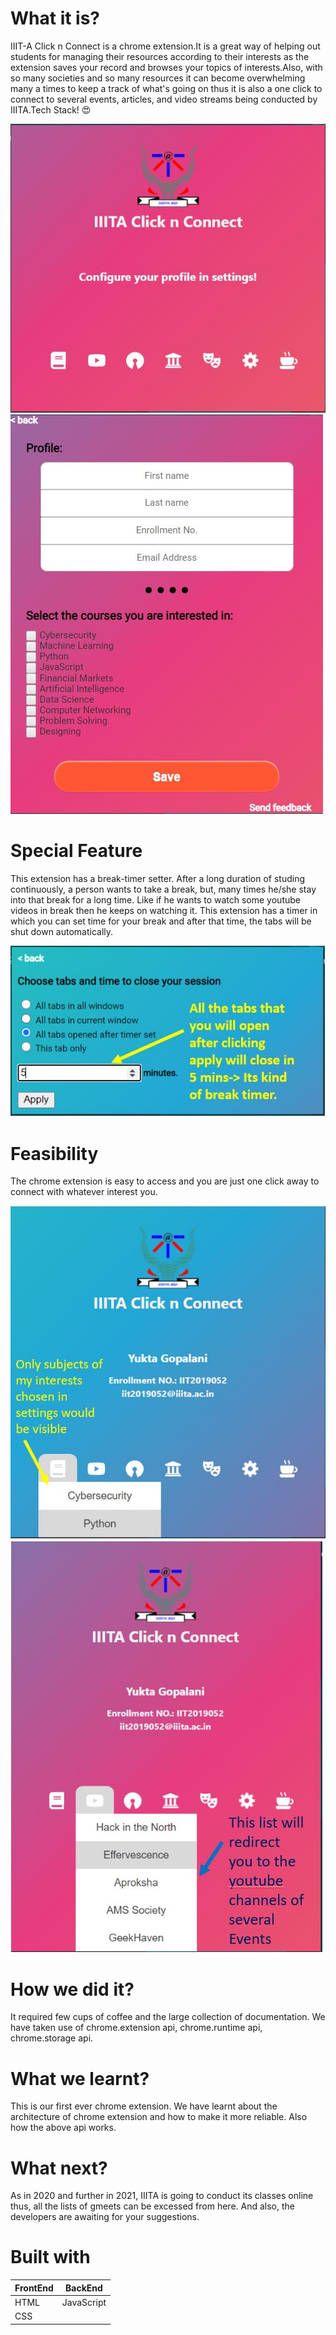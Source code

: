 # What it is?

IIIT-A Click n Connect is a chrome extension.It is a great way of helping out students for managing their resources according to their interests as the extension saves your record and browses your topics of interests.Also, with so many societies and so many resources it can become overwhelming many a times to keep a track of what's going on thus it is also a one click to connect to several events, articles, and video streams being conducted by IIITA.Tech Stack! 😍

![Initial Page](/images/initial_page.JPG)
![Setting Page](/images/setting_page.JPG)

# Special Feature
This extension has a break-timer setter. After a long duration of studing continuously, a person wants to take a break, but, many times he/she stay into that break for a long time. Like if he wants to watch some youtube videos in break then he keeps on watching it. This extension has a timer in which you can set time for your break and after that time, the tabs will be shut down automatically.

![Break Timer](/images/break_timer.JPG)

# Feasibility
The chrome extension is easy to access and you are just one click away to connect with whatever interest you.

![courses](/images/courses.JPG)
![events](/images/events.JPG)

# How we did it?
It required few cups of coffee and the large collection of documentation. We have taken use of chrome.extension api, chrome.runtime api, chrome.storage api. 
# What we learnt?
This is our first ever chrome extension. We have learnt about the architecture of chrome extension and how to make it more reliable. Also how the above api works. 
# What next?
As in 2020 and further in 2021, IIITA is going to conduct its classes online thus, all the lists of gmeets can be excessed from here. And also, the developers are awaiting for your suggestions.
# Built with

| FrontEnd    | BackEnd     |
| ----------- | ----------- |
| HTML        | JavaScript  |
| CSS         |             |
